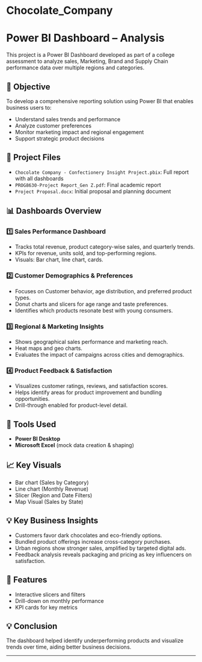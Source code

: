 # Chocolate_Company
# Power BI Dashboard – Analysis

This project is a Power BI Dashboard developed as part of a college assessment to analyze sales, Marketing, Brand and Supply Chain performance data over multiple regions and categories.

## 🎯 Objective
To develop a comprehensive reporting solution using Power BI that enables business users to:
- Understand sales trends and performance
- Analyze customer preferences
- Monitor marketing impact and regional engagement
- Support strategic product decisions

## 📁 Project Files
- `Chocolate Company - Confectionery Insight Project.pbix`: Full report with all dashboards
- `PROG8630-Project Report_Gen Z.pdf`: Final academic report
- `Project Proposal.docx`: Initial proposal and planning document

## 📊 Dashboards Overview

### 1️⃣ **Sales Performance Dashboard**
- Tracks total revenue, product category-wise sales, and quarterly trends.
- KPIs for revenue, units sold, and top-performing regions.
- Visuals: Bar chart, line chart, cards.

### 2️⃣ **Customer Demographics & Preferences**
- Focuses on Customer behavior, age distribution, and preferred product types.
- Donut charts and slicers for age range and taste preferences.
- Identifies which products resonate best with young consumers.

### 3️⃣ **Regional & Marketing Insights**
- Shows geographical sales performance and marketing reach.
- Heat maps and geo charts.
- Evaluates the impact of campaigns across cities and demographics.

### 4️⃣ **Product Feedback & Satisfaction**
- Visualizes customer ratings, reviews, and satisfaction scores.
- Helps identify areas for product improvement and bundling opportunities.
- Drill-through enabled for product-level detail.

## 🔧 Tools Used
- **Power BI Desktop**
- **Microsoft Excel** (mock data creation & shaping)

## 📈 Key Visuals
- Bar chart (Sales by Category)
- Line chart (Monthly Revenue)
- Slicer (Region and Date Filters)
- Map Visual (Sales by State)

## 💡 Key Business Insights
- Customers favor dark chocolates and eco-friendly options.
- Bundled product offerings increase cross-category purchases.
- Urban regions show stronger sales, amplified by targeted digital ads.
- Feedback analysis reveals packaging and pricing as key influencers on satisfaction.


## 🧠 Features
- Interactive slicers and filters
- Drill-down on monthly performance
- KPI cards for key metrics

## 💡 Conclusion
The dashboard helped identify underperforming products and visualize trends over time, aiding better business decisions.

---


